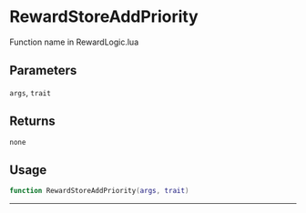 # RewardStoreAddPriority
Function name in RewardLogic.lua
## Parameters
`args`, `trait`
## Returns
`none`
## Usage
```lua
function RewardStoreAddPriority(args, trait)
```
---
